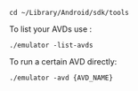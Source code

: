 ````
cd ~/Library/Android/sdk/tools
````
To list your AVDs use :

````
./emulator -list-avds
````
To run a certain AVD directly:

````
./emulator -avd {AVD_NAME}
````
